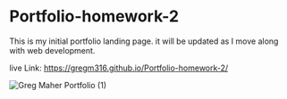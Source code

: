 # Portfolio-homework-2

This is my initial portfolio landing page. it will be updated as I move along with web development. 

live Link: https://gregm316.github.io/Portfolio-homework-2/

![Greg Maher Portfolio (1)](https://user-images.githubusercontent.com/104603148/168924137-7f808abb-da12-4755-b239-ab2502c41477.png)
